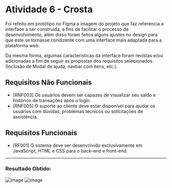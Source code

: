 # Atividade 6 - Crosta

Foi refeito em protótipo no Figma a imagem do projeto que faz referencia a interface a ser construída, a fins de facilitar o processo de desenvolvimento, além disso foram feitos alguns ajustes no design para que este se tornasse condizente com uma interface mais adaptada para a plataforma web. 

Da mesma forma, algumas características da interface foram revistas e/ou adicionadas a fim de seguir as propostas dos requisitos selecionados. (Inclusão de Modal de ajuda, navbar com itens, etc.).

## Requisitos Não Funcionais

- [RNF003] Os usuários devem ser capazes de visualizar seu saldo e histórico de
transações após o login.
- [RNF005] O suporte ao cliente deve estar disponível para ajudar os usuários
com dúvidas, problemas técnicos ou solicitações de assistência.

## Requisitos Funcionais

- [RF001] O sistema deve ser desenvolvido exclusivamente em JavaScript,
HTML e CSS para o back-end e front-end.

-------------------------------------------

### Resultado Obtido:

![image](https://github.com/user-attachments/assets/d3152720-33a8-412a-837a-fae683e2d099)
![image](https://github.com/user-attachments/assets/4cabf3d8-927e-4290-8348-ef599bba321d)
